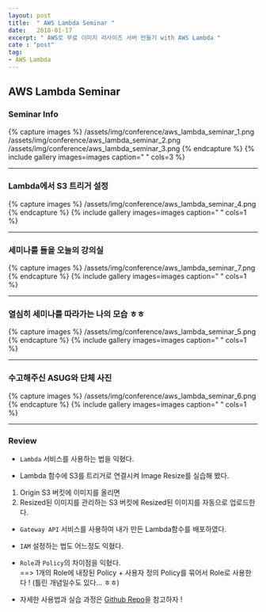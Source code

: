 ```yaml
---
layout: post
title:  " AWS Lambda Seminar "
date:   2018-01-17
excerpt: " AWS로 무료 이미지 리사이즈 서버 만들기 with AWS Lambda "
cate : "post"
tag:
- AWS Lambda
---
```


## AWS Lambda Seminar

### Seminar Info 

{% capture images %}
  /assets/img/conference/aws_lambda_seminar_1.png
  /assets/img/conference/aws_lambda_seminar_2.png
  /assets/img/conference/aws_lambda_seminar_3.png
{% endcapture %}
{% include gallery images=images caption=" " cols=3 %}

---


### Lambda에서 S3 트리거 설정 

{% capture images %}
  /assets/img/conference/aws_lambda_seminar_4.png
{% endcapture %}
{% include gallery images=images caption=" " cols=1 %}

---

### 세미나를 들을 오늘의 강의실 
{% capture images %}
  /assets/img/conference/aws_lambda_seminar_7.png
{% endcapture %}
{% include gallery images=images caption=" " cols=1 %}


---



### 열심히 세미나를 따라가는 나의 모습 ㅎㅎ
{% capture images %}
  /assets/img/conference/aws_lambda_seminar_5.png
{% endcapture %}
{% include gallery images=images caption=" " cols=1 %}


---


### 수고해주신 ASUG와 단체 사진 
{% capture images %}
  /assets/img/conference/aws_lambda_seminar_6.png
{% endcapture %}
{% include gallery images=images caption=" " cols=1 %}


---

### Review

* `Lambda` 서비스를 사용하는 법을 익혔다.

* Lambda 함수에 S3를 트리거로 연결시켜 Image Resize를 실습해 봤다.

1. Origin S3 버킷에 이미지를 올리면
2. Resized된 이미지를 관리하는 S3 버킷에 Resized된 이미지를 자동으로 업로드한다.


* `Gateway API` 서비스를 사용하여 내가 만든 Lambda함수를 배포하였다.

* `IAM` 설정하는 법도 어느정도 익혔다. 

* `Role`과 `Policy`의 차이점을 익혔다. <br> ==> 1개의 Role에 내장된 Policy + 사용자 정의 Policy를 묶어서 Role로 사용한다 ! (틀린 개념일수도 있다... ㅎㅎ)


* 자세한 사용법과 실습 과정은 [Github Repo](https://github.com/goodGid/ausg-seminar-2018/tree/master/ImageResize)을 참고하자 !







